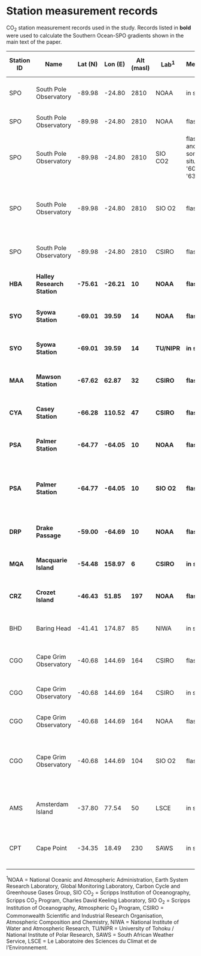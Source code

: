 # Station measurement records 


CO<sub>2</sub> station measurement records used in the study. Records listed in **bold** were used to calculate the Southern Ocean-SPO gradients shown in the main text of the paper.

| **Station ID** | **Name**                    | **Lat (N)** | **Lon (E)** | **Alt (masl)** | **Lab<sup>1</sup>** | **Method**                     | **Data Repository**                                                                                  | **Available Time Period** | **Notes**                                                |
| -------------- | --------------------------- | ----------- | ----------- | -------------- | ------------------- | ------------------------------ | ---------------------------------------------------------------------------------------------------- | ------------------------- | -------------------------------------------------------- |
| SPO            | South Pole Observatory      | \-89.98     | \-24.80     | 2810           | NOAA                | in situ                        | ObsPack GV+ v6.0,<br>https://doi.org/10.25925/20200903                                               | Nov 1975 - Aug 2020       |                                                          |
| SPO            | South Pole Observatory      | \-89.98     | \-24.80     | 2810           | NOAA                | flask                          | ObsPack GV+ v6.0,<br>https://doi.org/10.25925/20200903                                               | Jul 1975 - Feb 2020       |                                                          |
| SPO            | South Pole Observatory      | \-89.98     | \-24.80     | 2810           | SIO CO2             | flask and some in situ '60-'63 | SIO CO<sub>2</sub>,https://doi.org/10.6075/J0HQ3X30                                                             | Jun 1957 - Jan 2020       | Adjusted from SIO X12 scale to WMO X2007                 |
| SPO            | South Pole Observatory      | \-89.98     | \-24.80     | 2810           | SIO O2              | flask                          | SIO O<sub>2</sub>,<br>https://scrippso2.ucsd.edu/cosub2sub-data.html                                            | Nov 1991 - Feb 2020       | Adjusted from SIO VH344-X2020 scale to WMO X2007         |
| SPO            | South Pole Observatory      | \-89.98     | \-24.80     | 2810           | CSIRO               | flask                          | ObsPack GV+ v6.0,<br>https://doi.org/10.25925/20200903                                               | Mar 1991 - Dec 2019       |                                                          |
| **HBA**        | **Halley Research Station** | **\-75.61** | **\-26.21** | **10**         | **NOAA**            | **flask**                      | **ObsPack GV+ v6.0,<br>https://doi.org/10.25925/20200903**                                           | **Jan 1983 - Feb 2020**   |                                                          |
| **SYO**        | **Syowa Station**           | **\-69.01** | **39.59**   | **14**         | **NOAA**            | **flask**                      | **ObsPack GV+ v6.0,<br>https://doi.org/10.25925/20200903**                                           | **Feb 1986 - Jan 2020**   |                                                          |
| **SYO**        | **Syowa Station**           | **\-69.01** | **39.59**   | **14**         | **TU/NIPR**         | **in situ**                    | **ObsPack GV+ v6.0,<br>https://doi.org/10.25925/20200903**                                           | **Feb 1984 - Dec 2019**   |                                                          |
| **MAA**        | **Mawson Station**          | **\-67.62** | **62.87**   | **32**         | **CSIRO**           | **flask**                      | **ObsPack GV+ v6.0,<br>https://doi.org/10.25925/20200903**                                           | **Nov 1990 - Dec 2019**   |                                                          |
| **CYA**        | **Casey Station**           | **\-66.28** | **110.52**  | **47**         | **CSIRO**           | **flask**                      | **ObsPack GV+ v6.0,<br>https://doi.org/10.25925/20200903**                                           | **Jun 1997 - Dec 2019**   |                                                          |
| **PSA**        | **Palmer Station**          | **\-64.77** | **\-64.05** | **10**         | **NOAA**            | **flask**                      | **ObsPack GV+ v6.0,<br>https://doi.org/10.25925/20200903**                                           | **Jan 1978 - Jun 2020**   |                                                          |
| **PSA**        | **Palmer Station**          | **\-64.77** | **\-64.05** | **10**         | **SIO O2**          | **flask**                      | **SIO O<sub>2</sub>,<br>https://scrippso2.ucsd.edu/cosub2sub-data.html**                                        | **Sep 1996 - Jun 2020**   | **Adjusted from SIO VH344-X2020 scale to WMO X2007**     |
| **DRP**        | **Drake Passage**           | **\-59.00** | **\-64.69** | **10**         | **NOAA**            | **flask**                      | **ObsPack GV+ v6.0,<br>https://doi.org/10.25925/20200903**                                           | **Mar 2006 - Jun 2020**   | **Shipboard**                                            |
| **MQA**        | **Macquarie Island**        | **\-54.48** | **158.97**  | **6**          | **CSIRO**           | **in situ**                    | **WDCGG,<br>https://doi.org/10.50849/WDCGG\_0016-5015-1001-01-01-9999**                              | **Jul 2005 - Nov 2016**   | **Data to present pending processing**                   |
| **CRZ**        | **Crozet Island**           | **\-46.43** | **51.85**   | **197**        | **NOAA**            | **flask**                      | **ObsPack GV+ v6.0,<br>https://doi.org/10.25925/20200903**                                           | **Mar 1991 - Feb 2020**   |                                                          |
| BHD            | Baring Head                 | \-41.41     | 174.87      | 85             | NIWA                | in situ                        | https://niwa.co.nz/static/tropac/co2/bhd/archive/co2\_bhd\_surface-insitu\_57\_1978-2019\_hourly.txt | Dec 1972 - Dec 2019       |                                                          |
| CGO            | Cape Grim Observatory       | \-40.68     | 144.69      | 164            | CSIRO               | flask                          | ObsPack GV+ v6.0,<br>https://doi.org/10.25925/20200903                                               | Jun 1991 - Dec 2019       |                                                          |
| CGO            | Cape Grim Observatory       | \-40.68     | 144.69      | 164            | CSIRO               | in situ                        | WDCGG,<br>https://doi.org/10.50849/WDCGG\_0016-5011-1001-01-01-9999                                  | Apr 2004 - Dec 2019       |                                                          |
| CGO            | Cape Grim Observatory       | \-40.68     | 144.69      | 164            | NOAA                | flask                          | ObsPack GV+ v6.0,<br>https://doi.org/10.25925/20200903                                               | Apr 1984 - Jul 2020       |                                                          |
| CGO            | Cape Grim Observatory       | \-40.68     | 144.69      | 104            | SIO O2              | flask                          | SIO O<sub>2</sub>,<br>https://scrippso2.ucsd.edu/cosub2sub-data.html                                            | Jan 1991 - Aug 2020       | Adjusted from SIO VH344-X2020 scale to WMO X2007         |
| AMS            | Amsterdam Island            | \-37.80     | 77.54       | 50             | LSCE                | in situ                        | ObsPack GV+ v6.1,<br>https://doi.org/10.25925/20201204                                               | Jan 1981 - Jan 2018       | ObsPack GV+ 6.0 was not baseline filtered                |
| CPT            | Cape Point                  | \-34.35     | 18.49       | 230            | SAWS                | in situ                        | CO<sub>2</sub>: ObsPack GV+ v6.0,<br>https://doi.org/10.25925/20200903, <sup>222</sup>Rn: WDCGG, https://gaw.kishou.go.jp/search/file/0007-1009-6002-01-01-9999                               | Sep 1993 - Dec 2019       | ObsPack GV+ 6.0 does not include <sup>222</sup>Rn filter |


<sup>1</sup>NOAA = National Oceanic and Atmospheric Administration, Earth System Research Laboratory, Global Monitoring Laboratory, Carbon Cycle and Greenhouse Gases Group, SIO CO<sub>2</sub> =  Scripps Institution of Oceanography, Scripps CO<sub>2</sub> Program, Charles David Keeling Laboratory, SIO O<sub>2</sub> =  Scripps Institution of Oceanography, Atmospheric O<sub>2</sub> Program, CSIRO = Commonwealth Scientific and Industrial Research Organisation, Atmospheric Composition and Chemistry, NIWA = National Institute of Water and Atmospheric Research, TU/NIPR = University of Tohoku / National Institute of Polar Research,  SAWS = South African Weather Service, LSCE = Le Laboratoire des Sciences du Climat et de l'Environnement.
